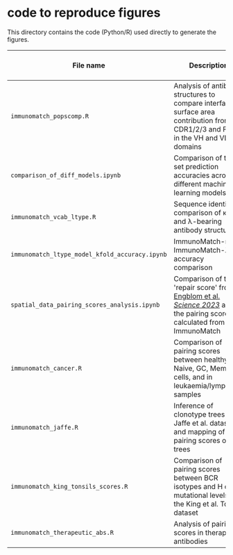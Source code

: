 # code to reproduce figures

This directory contains the code (Python/R) used directly to generate the figures.

|File name|Description|Corresponding figures in manuscript| 
|---------|-----------|-----------------------------------|
|`immunomatch_popscomp.R`| Analysis of antibody structures to compare interface surface area contribution from CDR1/2/3 and FWR in the VH and VL domains|Figure 1c| 
|`comparison_of_diff_models.ipynb`| Comparison of test-set prediction accuracies across different machine learning models|Figure 1d,e,f| 
|`immunomatch_vcab_ltype.R`| Sequence identity comparison of κ- and λ-bearing antibody structures |Figure 2a| 
|`immunomatch_ltype_model_kfold_accuracy.ipynb`| ImmunoMatch-κ and ImmunoMatch-λ accuracy comparison|Figure 2c| 
|`spatial_data_pairing_scores_analysis.ipynb` | Comparison of the 'repair score' from [Engblom et al. <i>Science 2023</i>](https://www.science.org/doi/10.1126/science.adf8486) and the pairing scores calculated from ImmunoMatch |Figure3|
|`immunomatch_cancer.R`| Comparison of pairing scores between healthy Naive, GC, Memory B cells, and in leukaemia/lymphoma samples |Figure 4a,d| 
|`immunomatch_jaffe.R`| Inference of clonotype trees in Jaffe et al. dataset and mapping of pairing scores on the trees|Figure 4b|
|`immunomatch_king_tonsils_scores.R`| Comparison of pairing scores between BCR isotypes and H chain mutational levels in the King et al. Tonsil dataset|Figure 4c|
|`immunomatch_therapeutic_abs.R`| Analysis of pairing scores in therapeutic antibodies|Figure 5|
